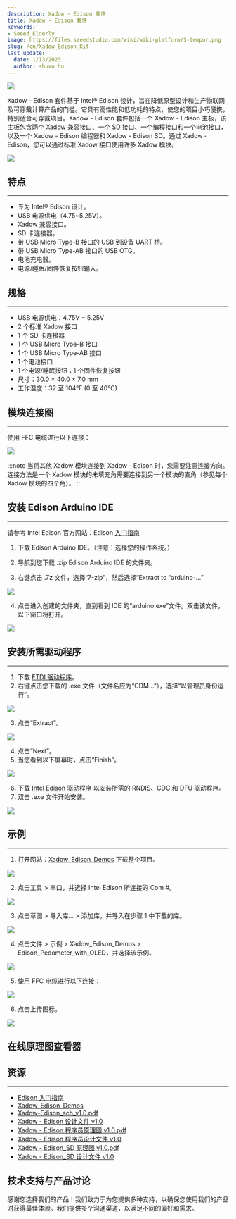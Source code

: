```yaml
---
description: Xadow - Edison 套件
title: Xadow - Edison 套件
keywords:
- Seeed_Elderly
image: https://files.seeedstudio.com/wiki/wiki-platform/S-tempor.png
slug: /cn/Xadow_Edison_Kit
last_update:
  date: 1/13/2023
  author: shuxu hu
---
```

![](https://files.seeedstudio.com/wiki/Xadow_Edison_Kit/img/110040001%201.jpg)

Xadow - Edison 套件基于 Intel® Edison 设计，旨在降低原型设计和生产物联网及可穿戴计算产品的门槛。它具有高性能和低功耗的特点，使您的项目小巧便携，特别适合可穿戴项目。Xadow - Edison 套件包括一个 Xadow - Edison 主板，该主板包含两个 Xadow 兼容接口、一个 SD 接口、一个编程接口和一个电池接口，以及一个 Xadow - Edison 编程器和 Xadow - Edison SD。通过 Xadow - Edison，您可以通过标准 Xadow 接口使用许多 Xadow 模块。

[![](https://files.seeedstudio.com/wiki/Seeed-WiKi/docs/images/300px-Get_One_Now_Banner-ragular.png)](https://www.seeedstudio.com/Xadow-Edison-Kit-p-2444.html)

## 特点
---
- 专为 Intel® Edison 设计。
- USB 电源供电（4.75~5.25V）。
- Xadow 兼容接口。
- SD 卡连接器。
- 带 USB Micro Type-B 接口的 USB 到设备 UART 桥。
- 带 USB Micro Type-AB 接口的 USB OTG。
- 电池充电器。
- 电源/睡眠/固件恢复按钮输入。

## 规格
---
- USB 电源供电：4.75V ~ 5.25V
- 2 个标准 Xadow 接口
- 1 个 SD 卡连接器
- 1 个 USB Micro Type-B 接口
- 1 个 USB Micro Type-AB 接口
- 1 个电池接口
- 1 个电源/睡眠按钮；1 个固件恢复按钮
- 尺寸：30.0 × 40.0 × 7.0 mm
- 工作温度：32 至 104°F (0 至 40°C)

## 模块连接图
---
使用 FFC 电缆进行以下连接：

![](https://files.seeedstudio.com/wiki/Xadow_Edison_Kit/img/Xadow-Edison_Connection.png)

:::note
    当将其他 Xadow 模块连接到 Xadow - Edison 时，您需要注意连接方向。连接方法是一个 Xadow 模块的未填充角需要连接到另一个模块的直角（参见每个 Xadow 模块的四个角）。
:::

## 安装 Edison Arduino IDE
---

请参考 Intel Edison 官方网站：Edison [入门指南](https://software.intel.com/en-us/get-started-edison-windows)

1. 下载 Edison Arduino IDE。（注意：选择您的操作系统。）

2. 导航到您下载 .zip Edison Arduino IDE 的文件夹。

3. 右键点击 .7z 文件，选择“7-zip”，然后选择“Extract to “arduino-…”

![](https://files.seeedstudio.com/wiki/Xadow_Edison_Kit/img/IndoorKit_Extract_7z.png)

4. 点击进入创建的文件夹，直到看到 IDE 的“arduino.exe”文件。双击该文件，以下窗口将打开。

![](https://files.seeedstudio.com/wiki/Xadow_Edison_Kit/img/IndoorKit_ArduinoIDE.png)

## 安装所需驱动程序
---
1. 下载 [FTDI 驱动程序](https://files.seeedstudio.com/wiki/Xadow_Edison_Kit/res/CDM%20v2.10.00%20WHQL%20Certified.exe)。
2. 右键点击您下载的 .exe 文件（文件名应为“CDM…”），选择“以管理员身份运行”。

![](https://files.seeedstudio.com/wiki/Xadow_Edison_Kit/img/Edison_FTDI_Driver.jpg)

3. 点击“Extract”。

![](https://files.seeedstudio.com/wiki/Xadow_Edison_Kit/img/Edison_FTDI_Driver_Install.jpg)

4. 点击“Next”。
5. 当您看到以下屏幕时，点击“Finish”。

![](https://files.seeedstudio.com/wiki/Xadow_Edison_Kit/img/Edison_FTDI_Driver_Install_ok.jpg)

6. 下载 [Intel Edison 驱动程序](https://downloadcenter.intel.com/product/83267) 以安装所需的 RNDIS、CDC 和 DFU 驱动程序。
7. 双击 .exe 文件开始安装。

![](https://files.seeedstudio.com/wiki/Xadow_Edison_Kit/img/Intel_Edison_Driver.jpg)

## 示例
---
1. 打开网站：[Xadow_Edison_Demos](https://github.com/Seeed-Studio/Xadow_Edison_Demos) 下载整个项目。

![](https://files.seeedstudio.com/wiki/Xadow_Edison_Kit/img/Github_Xadow_Edison_Demos.png)

2. 点击工具 > 串口，并选择 Intel Edison 所连接的 Com #。

![](https://files.seeedstudio.com/wiki/Xadow_Edison_Kit/img/Import_Indoor_Kit_Demo.png)

3. 点击草图 > 导入库… > 添加库，并导入在步骤 1 中下载的库。

![](https://files.seeedstudio.com/wiki/Xadow_Edison_Kit/img/Xadow-Edison_Add_Library.png)

4. 点击文件 > 示例 > Xadow_Edison_Demos > Edison_Pedometer_with_OLED，并选择该示例。

![](https://files.seeedstudio.com/wiki/Xadow_Edison_Kit/img/Xadow-Edison_Select_Pedometer_Demo.png)

5. 使用 FFC 电缆进行以下连接：

![](https://files.seeedstudio.com/wiki/Xadow_Edison_Kit/img/Xadow-Edison_Pedometer.jpg)

6. 点击上传图标。

![](https://files.seeedstudio.com/wiki/Xadow_Edison_Kit/img/Xadow-Edison_upload.png)


## 在线原理图查看器

<div className="altium-ecad-viewer" data-project-src="https://files.seeedstudio.com/wiki/Xadow_Edison_Kit/res/Xadow_-_Edision_Programmer_v1.0_sch%26pcb.zip" style={{borderRadius: '0px 0px 4px 4px', height: 500, borderStyle: 'solid', borderWidth: 1, borderColor: 'rgb(241, 241, 241)', overflow: 'hidden', maxWidth: 1280, maxHeight: 700, boxSizing: 'border-box'}}>
</div>



## 资源
---
- [Edison 入门指南](https://software.intel.com/en-us/get-started-edison-windows)
- [Xadow_Edison_Demos](https://github.com/Seeed-Studio/Xadow_Edison_Demos)
- [Xadow-Edison_sch_v1.0.pdf](https://files.seeedstudio.com/wiki/Xadow_Edison_Kit/res/Xadow-Edison_sch_v1.0.pdf)
- [Xadow - Edison 设计文件 v1.0](https://files.seeedstudio.com/wiki/Xadow_Edison_Kit/res/Xadow-Edison_v1.0_sch%26pcb.zip)
- [Xadow - Edison 程序员原理图 v1.0.pdf](https://files.seeedstudio.com/wiki/Xadow_Edison_Kit/res/Xadow_-_Edision_Programmer_sch_v1.0.pdf)
- [Xadow - Edison 程序员设计文件 v1.0](https://files.seeedstudio.com/wiki/Xadow_Edison_Kit/res/Xadow_-_Edision_Programmer_v1.0_sch%26pcb.zip)
- [Xadow - Edison_SD 原理图 v1.0.pdf](https://files.seeedstudio.com/wiki/Xadow_Edison_Kit/res/Xadow_-_Edison_SD_sch_v1.0.pdf)
- [Xadow - Edison_SD 设计文件 v1.0](https://files.seeedstudio.com/wiki/Xadow_Edison_Kit/res/Xadow_-_Edison_SD_v1.0_sch%26pcb.zip)

## 技术支持与产品讨论

感谢您选择我们的产品！我们致力于为您提供多种支持，以确保您使用我们的产品时获得最佳体验。我们提供多个沟通渠道，以满足不同的偏好和需求。

<div class="button_tech_support_container">
<a href="https://forum.seeedstudio.com/" class="button_forum"></a> 
<a href="https://www.seeedstudio.com/contacts" class="button_email"></a>
</div>

<div class="button_tech_support_container">
<a href="https://discord.gg/eWkprNDMU7" class="button_discord"></a> 
<a href="https://github.com/Seeed-Studio/wiki-documents/discussions/69" class="button_discussion"></a>
</div>